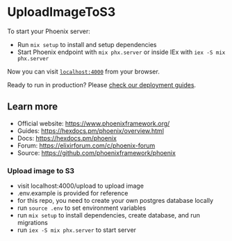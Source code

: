 # UploadImageToS3

To start your Phoenix server:

  * Run `mix setup` to install and setup dependencies
  * Start Phoenix endpoint with `mix phx.server` or inside IEx with `iex -S mix phx.server`

Now you can visit [`localhost:4000`](http://localhost:4000) from your browser.

Ready to run in production? Please [check our deployment guides](https://hexdocs.pm/phoenix/deployment.html).

## Learn more

  * Official website: https://www.phoenixframework.org/
  * Guides: https://hexdocs.pm/phoenix/overview.html
  * Docs: https://hexdocs.pm/phoenix
  * Forum: https://elixirforum.com/c/phoenix-forum
  * Source: https://github.com/phoenixframework/phoenix

### Upload image to S3
- visit localhost:4000/upload to upload image
- .env.example is provided for reference
- for this repo, you need to create your own postgres database locally
- run `source .env` to set environment variables
- run `mix setup` to install dependencies, create database, and run migrations
- run `iex -S mix phx.server` to start server
